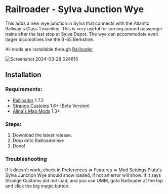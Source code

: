 # Railroader - Sylva Junction Wye

This adds a new wye junction in Sylva that connects with the Atlantic Railway's Class 1 mainline. This is very useful for turning around passenger trains after the last stop at Sylva Depot. The wye can accommodate even larger locomotives like the B-65 Berkshire.

All mods are installable through [Railloader](https://railroader.stelltis.ch/)

![Screenshot 2024-03-28 024815](https://github.com/PrinceOfPluto/sylva-jct-wye/assets/110989109/7ea3a8ef-a3fc-4eca-b867-852ce8f77235)

## Installation

### Requirements:
- [Railloader](https://railroader.stelltis.ch/) 1.7.2
- [Strange Customs](https://railroader.stelltis.ch/mods/strange-customs) 1.6+ (Beta Version)
- [Alina's Map Mods](https://railroader.alinanova.dev/) 1.3+

### Steps:

1. Download the latest release.
2. Drop onto Railloader.exe
3. Done!

### Troubleshooting

If it doesn't work, check in Preferences => Features => Mod Settings
Pluto's Sylva Junction Wye should show loaded, if not an error will show. If it says Strange Customs did not load, and you use UMM, goto Railloader at the top and click the big magic button.
